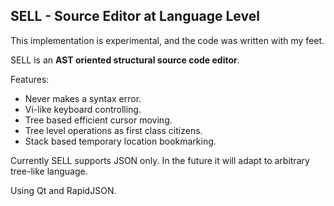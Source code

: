 SELL - Source Editor at Language Level
--------------------------------------

This implementation is experimental, 
and the code was written with my feet. 

SELL is an **AST oriented structural source code editor**. 

Features:

* Never makes a syntax error. 
* Vi-like keyboard controlling. 
* Tree based efficient cursor moving.
* Tree level operations as first class citizens. 
* Stack based temporary location bookmarking. 

Currently SELL supports JSON only. 
In the future it will adapt to arbitrary tree-like language. 

Using Qt and RapidJSON.


